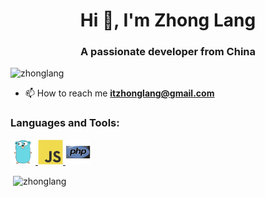 <h1 align="center">Hi 👋, I'm Zhong Lang</h1>
<h3 align="center">A passionate developer from China</h3>

<p align="left"> <img src="https://komarev.com/ghpvc/?username=zhonglang&label=Profile%20views&color=0e75b6&style=flat" alt="zhonglang" /> </p>



- 📫 How to reach me **itzhonglang@gmail.com**
<p align="left">
</p>

<h3 align="left">Languages and Tools:</h3>
<p align="left"> <a href="https://golang.org" target="_blank" rel="noreferrer"> <img src="https://raw.githubusercontent.com/devicons/devicon/master/icons/go/go-original.svg" alt="go" width="40" height="40"/> </a> <a href="https://developer.mozilla.org/en-US/docs/Web/JavaScript" target="_blank" rel="noreferrer"> <img src="https://raw.githubusercontent.com/devicons/devicon/master/icons/javascript/javascript-original.svg" alt="javascript" width="40" height="40"/> </a> <a href="https://www.php.net" target="_blank" rel="noreferrer"> <img src="https://raw.githubusercontent.com/devicons/devicon/master/icons/php/php-original.svg" alt="php" width="40" height="40"/> </a> </p>


<p>&nbsp;<img align="center" src="https://github-readme-stats.vercel.app/api?username=zhonglang&show_icons=true&locale=en" alt="zhonglang" /></p>


